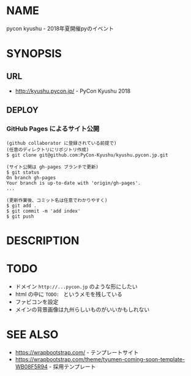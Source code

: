 # NAME

pycon kyushu - 2018年夏開催pyのイベント

# SYNOPSIS

## URL

- <http://kyushu.pycon.jp/> - PyCon Kyushu 2018

## DEPLOY

### GitHub Pages によるサイト公開

```
(github collaborator に登録されている前提で)
(任意のディレクトリにリポジトリ作成)
$ git clone git@github.com:PyCon-Kyushu/kyushu.pycon.jp.git

(サイト公開は gh-pages ブランチで更新)
$ git status
On branch gh-pages
Your branch is up-to-date with 'origin/gh-pages'.
...

(更新作業後、コミット名は任意でわかりやすく)
$ git add .
$ git commit -m 'add index'
$ git push
```

# DESCRIPTION

# TODO

- ドメイン `http://...pycon.jp` のような形にしたい
- html の中に `TODO: ` というメモを残している
- ファビコンを設定
- メインの背景画像は九州らしいものがいいかもしれない

# SEE ALSO

- <https://wrapbootstrap.com/> - テンプレートサイト
- <https://wrapbootstrap.com/theme/tyumen-coming-soon-template-WB08F5R94> - 採用テンプレート
